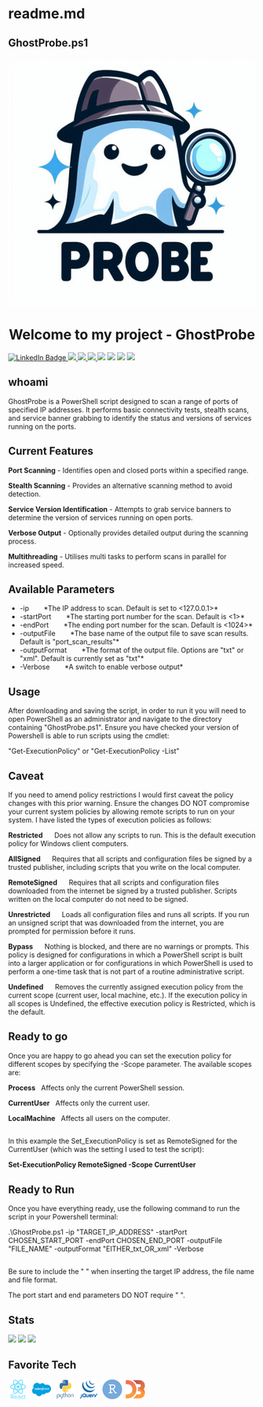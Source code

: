 # readme.md

## GhostProbe.ps1

<img src="Images/GhostProbe application logo.png">

<div id="header" align="center">
  <h1>Welcome to my project - GhostProbe</h1>
 </div>

<div id="badges">
  <a href="https://www.linkedin.com/in/wh1tehat/">
    <img src="https://img.shields.io/badge/LinkedIn-blue?style=for-the-badge&logo=linkedin&logoColor=white" alt="LinkedIn Badge"/>
  </a>
  <a href="https://www.reddit.com/user/G00nW1zard/">
    <img src="https://img.shields.io/badge/Reddit-FF4500?style=for-the-badge&logo=reddit&logoColor=white"/>
  </a>
  <a href="https://www.facebook.com/profile.php?id=100086234683818"/>
    <img src="https://img.shields.io/badge/Facebook-1877F2?style=for-the-badge&logo=facebook&logoColor=white"/>
  </a>
  <a href="https://www.github.com/SpartanPhalanx8"/>
    <img src="https://img.shields.io/badge/GitHub-100000?style=for-the-badge&logo=github&logoColor=white"/>
  </a>
  <img src="https://img.shields.io/badge/Kali_Linux-557C94?style=for-the-badge&logo=kali-linux&logoColor=white"/>
  <img src="https://img.shields.io/badge/Tableau-E97627?style=for-the-badge&logo=Tableau&logoColor=white"/>
  <img src="https://img.shields.io/badge/Oracle-F80000?style=for-the-badge&logo=oracle&logoColor=black"/>
  <img src="https://img.shields.io/badge/hyperledger-2F3134?style=for-the-badge&logo=hyperledger&logoColor=white"/>
</div>

## whoami

GhostProbe is a PowerShell script designed to scan a range of ports of specified IP addresses. 
It performs basic connectivity tests, stealth scans, and service banner grabbing to identify the 
status and versions of services running on the ports.


## Current Features

**Port Scanning** -                       Identifies open and closed ports within a specified range.

**Stealth Scanning** -                    Provides an alternative scanning method to avoid detection.

**Service Version Identification** -     Attempts to grab service banners to determine the version of services running on open ports.

**Verbose Output** -                     Optionally provides detailed output during the scanning process.

**Multithreading** -                      Utilises multi tasks to perform scans in parallel for increased speed.


## Available Parameters
<ul>
 <li>-ip&nbsp;&nbsp;&nbsp;&nbsp;&nbsp;&nbsp;&nbsp;&thinsp;*The IP address to scan. Default is set to <127.0.0.1>*</li>
 <li>-startPort&nbsp;&nbsp;&nbsp;&nbsp;&nbsp;&nbsp;&nbsp;&thinsp;*The starting port number for the scan. Default is <1>* </li>
 <li>-endPort&nbsp;&nbsp;&nbsp;&nbsp;&nbsp;&nbsp;&nbsp;&thinsp;*The ending port number for the scan. Default is <1024>* </li>
 <li>-outputFile&nbsp;&nbsp;&nbsp;&nbsp;&nbsp;&nbsp;&nbsp;&thinsp;*The base name of the output file to save scan results. Default is "port_scan_results"*</li>
 <li>-outputFormat&nbsp;&nbsp;&nbsp;&nbsp;&nbsp;&nbsp;&nbsp;&thinsp;*The format of the output file. Options are "txt" or "xml". Default is currently set as "txt"*</li>
 <li>-Verbose&nbsp;&nbsp;&nbsp;&nbsp;&nbsp;&nbsp;&nbsp;&thinsp;*A switch to enable verbose output*</li>
</ul>

## Usage

After downloading and saving the script, in order to run it you will need to open PowerShell as an administrator and navigate to the 
directory containing "GhostProbe.ps1". Ensure you have checked your version of Powershell is able to run scripts using the cmdlet:

"Get-ExecutionPolicy" or "Get-ExecutionPolicy -List"


## Caveat

If you need to amend policy restrictions I would first caveat the policy changes with this prior warning. Ensure the changes DO NOT 
compromise your current system policies by allowing remote scripts to run on your system. I have listed the types of execution policies 
as follows:

**Restricted** &nbsp;&nbsp;&nbsp;&nbsp;&nbsp;Does not allow any scripts to run. This is the default execution policy for Windows client computers.

**AllSigned** &nbsp;&nbsp;&nbsp;&nbsp;&nbsp;Requires that all scripts and configuration files be signed by a trusted publisher, including scripts that you write on 
the local computer.

**RemoteSigned** &nbsp;&nbsp;&nbsp;&nbsp;&nbsp;Requires that all scripts and configuration files downloaded from the internet be signed by a trusted publisher. 
Scripts written on the local computer do not need to be signed.

**Unrestricted** &nbsp;&nbsp;&nbsp;&nbsp;&nbsp;Loads all configuration files and runs all scripts. If you run an unsigned script that was downloaded from the 
internet, you are prompted for permission before it runs.

**Bypass** &nbsp;&nbsp;&nbsp;&nbsp;&nbsp;Nothing is blocked, and there are no warnings or prompts. This policy is designed for configurations in which a PowerShell 
script is built into a larger application or for configurations in which PowerShell is used to perform a one-time task that is not 
part of a routine administrative script.

**Undefined** &nbsp;&nbsp;&nbsp;&nbsp;&nbsp;Removes the currently assigned execution policy from the current scope (current user, local machine, etc.). If the 
execution policy in all scopes is Undefined, the effective execution policy is Restricted, which is the default.

## Ready to go

Once you are happy to go ahead you can set the execution policy for different scopes by specifying the -Scope parameter. The 
available scopes are:

**Process** &nbsp; Affects only the current PowerShell session.

**CurrentUser** &nbsp; Affects only the current user.

**LocalMachine** &nbsp; Affects all users on the computer.

##
In this example the Set_ExecutionPolicy is set as RemoteSigned for the CurrentUser (which was the setting I used to test the 
script):

**Set-ExecutionPolicy RemoteSigned -Scope CurrentUser**
##

## Ready to Run

Once you have everything ready, use the following command to run the script in your Powershell terminal:

.\GhostProbe.ps1 -ip "TARGET_IP_ADDRESS" -startPort CHOSEN_START_PORT -endPort CHOSEN_END_PORT -outputFile "FILE_NAME" -outputFormat "EITHER_txt_OR_xml" -Verbose


##
Be sure to include the " " when inserting the target IP address, the file name and file format. 

The port start and end parameters DO NOT require " ".

##
<div id="stats">
  <h2>Stats</h2>
  <img src="https://github-readme-stats.vercel.app/api?username=SpartanPhalanx8&theme=vue-dark&show_icons=true&hide_border=true&count_private=true"/>
  <img src="https://github-readme-streak-stats.herokuapp.com/?user=SpartanPhalanx8&theme=vue-dark&hide_border=true"/>
  <img src="https://github-readme-stats.vercel.app/api/top-langs/?username=SpartanPhalanx8&theme=vue-dark&show_icons=true&hide_border=true&layout=compact"/>
</div>

## Favorite Tech
<div>
  <img src="https://github.com/devicons/devicon/blob/master/icons/react/react-original-wordmark.svg" title="React" alt="React" width="40" height="40"/>&nbsp;
  <img src="https://github.com/devicons/devicon/blob/master/icons/salesforce/salesforce-original.svg" title="SF" alt="sf" width="40" height="40"/>&nbsp;
  <img src="https://github.com/devicons/devicon/blob/master/icons/python/python-original-wordmark.svg" title="Python" alt="Py" width="40" height="40"/>&nbsp;
   <img src="https://github.com/devicons/devicon/blob/master/icons/jquery/jquery-plain-wordmark.svg" title="JQuery" alt="JQuery" width="40" height="40"/>&nbsp;
  <img src="https://github.com/devicons/devicon/blob/master/icons/rstudio/rstudio-original.svg" title="R" alt="R" width="40" height="40"/>&nbsp;
  <img src="https://github.com/devicons/devicon/blob/master/icons/d3js/d3js-original.svg"  title="D3" alt="D3" width="40" height="40"/>&nbsp;
<div>
